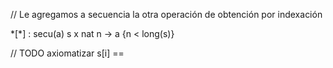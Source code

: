 // Le agregamos a secuencia la otra operación de obtención por indexación

\*[\*] : secu(a) s x nat n -> a     {n < long(s)}

// TODO axiomatizar
s[i] == 